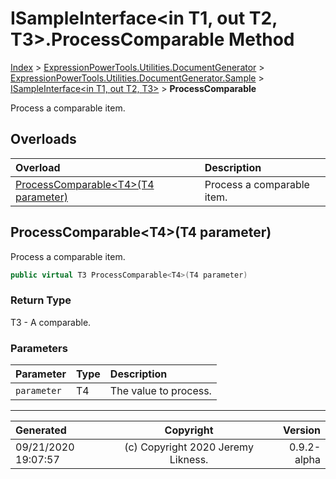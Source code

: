 ﻿# ISampleInterface&lt;in T1, out T2, T3>.ProcessComparable Method

[Index](../index.md) > [ExpressionPowerTools.Utilities.DocumentGenerator](ExpressionPowerTools.Utilities.DocumentGenerator.a.md) > [ExpressionPowerTools.Utilities.DocumentGenerator.Sample](ExpressionPowerTools.Utilities.DocumentGenerator.Sample.n.md) > [ISampleInterface<in T1, out T2, T3>](ExpressionPowerTools.Utilities.DocumentGenerator.Sample.ISampleInterface`3.i.md) > **ProcessComparable**

Process a comparable item.

## Overloads

| Overload | Description |
| :-- | :-- |
| [ProcessComparable&lt;T4>(T4 parameter)](#processcomparablet4t4-parameter) | Process a comparable item. |
## ProcessComparable&lt;T4>(T4 parameter)

Process a comparable item.

```csharp
public virtual T3 ProcessComparable<T4>(T4 parameter)
```

### Return Type

T3 - A comparable.

### Parameters

| Parameter | Type | Description |
| :-- | :-- | :-- |
| `parameter` | T4 | The value to process. |



---

| Generated | Copyright | Version |
| :-- | :-: | --: |
| 09/21/2020 19:07:57 | (c) Copyright 2020 Jeremy Likness. | 0.9.2-alpha |
